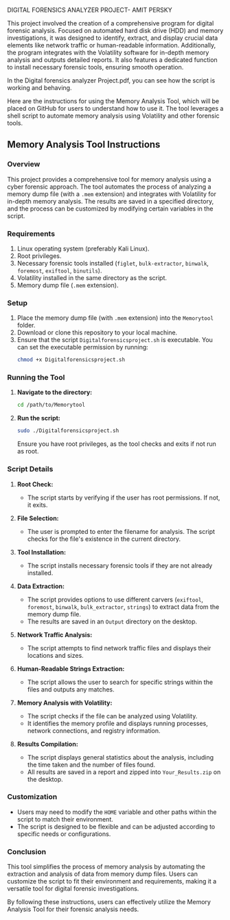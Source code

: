 DIGITAL FORENSICS ANALYZER PROJECT- AMIT PERSKY

This project involved the creation of a comprehensive program for digital forensic analysis. Focused on automated hard disk drive (HDD) and memory investigations, it was designed to identify, extract, and display crucial data elements like network traffic or human-readable information. Additionally, the program integrates with the Volatility software for in-depth memory analysis and outputs detailed reports. It also features a dedicated function to install necessary forensic tools, ensuring smooth operation.


In the Digital forensics analyzer Project.pdf, you can see how the script is working and behaving.

Here are the instructions for using the Memory Analysis Tool, which will be placed on GitHub for users to understand how to use it. The tool leverages a shell script to automate memory analysis using Volatility and other forensic tools.

## Memory Analysis Tool Instructions

### Overview
This project provides a comprehensive tool for memory analysis using a cyber forensic approach. The tool automates the process of analyzing a memory dump file (with a `.mem` extension) and integrates with Volatility for in-depth memory analysis. The results are saved in a specified directory, and the process can be customized by modifying certain variables in the script.

### Requirements
1. Linux operating system (preferably Kali Linux).
2. Root privileges.
3. Necessary forensic tools installed (`figlet`, `bulk-extractor`, `binwalk`, `foremost`, `exiftool`, `binutils`).
4. Volatility installed in the same directory as the script.
5. Memory dump file (`.mem` extension).

### Setup
1. Place the memory dump file (with `.mem` extension) into the `Memorytool` folder.
2. Download or clone this repository to your local machine.
3. Ensure that the script `Digitalforensicsproject.sh` is executable. You can set the executable permission by running:
   ```bash
   chmod +x Digitalforensicsproject.sh
   ```

### Running the Tool
1. **Navigate to the directory:**
   ```bash
   cd /path/to/Memorytool
   ```
   
2. **Run the script:**
   ```bash
   sudo ./Digitalforensicsproject.sh
   ```
   Ensure you have root privileges, as the tool checks and exits if not run as root.

### Script Details
1. **Root Check:**
   - The script starts by verifying if the user has root permissions. If not, it exits.

2. **File Selection:**
   - The user is prompted to enter the filename for analysis. The script checks for the file's existence in the current directory.

3. **Tool Installation:**
   - The script installs necessary forensic tools if they are not already installed.

4. **Data Extraction:**
   - The script provides options to use different carvers (`exiftool`, `foremost`, `binwalk`, `bulk_extractor`, `strings`) to extract data from the memory dump file.
   - The results are saved in an `Output` directory on the desktop.

5. **Network Traffic Analysis:**
   - The script attempts to find network traffic files and displays their locations and sizes.

6. **Human-Readable Strings Extraction:**
   - The script allows the user to search for specific strings within the files and outputs any matches.

7. **Memory Analysis with Volatility:**
   - The script checks if the file can be analyzed using Volatility.
   - It identifies the memory profile and displays running processes, network connections, and registry information.

8. **Results Compilation:**
   - The script displays general statistics about the analysis, including the time taken and the number of files found.
   - All results are saved in a report and zipped into `Your_Results.zip` on the desktop.

### Customization
- Users may need to modify the `HOME` variable and other paths within the script to match their environment.
- The script is designed to be flexible and can be adjusted according to specific needs or configurations.

### Conclusion
This tool simplifies the process of memory analysis by automating the extraction and analysis of data from memory dump files. Users can customize the script to fit their environment and requirements, making it a versatile tool for digital forensic investigations.

By following these instructions, users can effectively utilize the Memory Analysis Tool for their forensic analysis needs.

